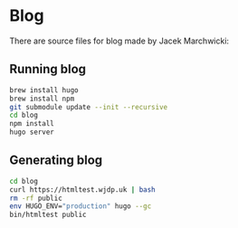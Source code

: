 # Blog

There are source files for blog made by Jacek Marchwicki:

## Running blog
```bash
brew install hugo
brew install npm
git submodule update --init --recursive
cd blog
npm install
hugo server

 ```
 
 ## Generating blog 
 ```bash
 cd blog
 curl https://htmltest.wjdp.uk | bash
 rm -rf public
 env HUGO_ENV="production" hugo --gc
 bin/htmltest public
 ```